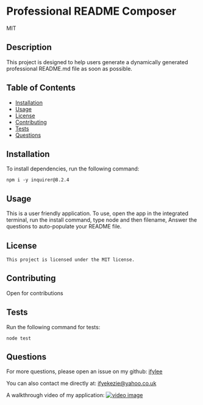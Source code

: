 
  # Professional README Composer
  MIT

  ## Description
  This project is designed to help users generate a dynamically generated professional README.md file as soon as possible.


  ## Table of Contents
  - [Installation](#installation)
  - [Usage](#usage)
  - [License](#license)
  - [Contributing](#contributing)
  - [Tests](#tests)
  - [Questions](#questions)


  ## Installation
  To install dependencies, run the following command:

  ```
  npm i -y inquirer@8.2.4  

  ```

  ## Usage
  This is a user friendly application. To use, open the app in the integrated terminal, run the install command, type node and then filename, Answer the questions to auto-populate your README file.
  

  ## License
    This project is licensed under the MIT license.

  ## Contributing
  Open for contributions

  ## Tests
  Run the following command for tests:
  ```
  node test
  ```


  ## Questions

  For more questions, please open an issue on my github: [ifylee](https://github.com/ifylee)

  You can also contact me directly at: [ifyekezie@yahoo.co.uk](mailto:ifyekezie@yahoo.co.uk)

A walkthrough video of my application: [![video image](📹)](https://drive.google.com/file/d/1Y3xW-hvpAtckOe-4lEeESHfdhUAhvibF/view?usp=sharing)
